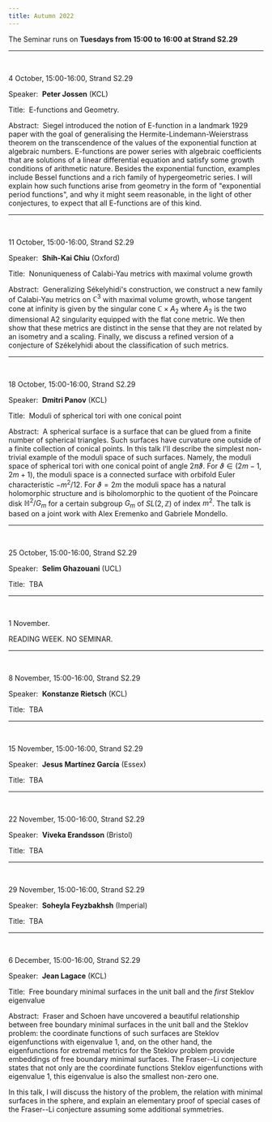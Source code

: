 ```yaml
---
title: Autumn 2022
---
```



The Seminar runs on **Tuesdays from 15:00 to 16:00 at Strand S2.29**



----------------------------------------------------------------
<br />

4 October, 15:00-16:00, Strand S2.29

Speaker:&nbsp; **Peter Jossen** (KCL)

Title:&nbsp; E-functions and Geometry.

Abstract:&nbsp; Siegel introduced the notion of E-function in a landmark 1929 paper with the goal of generalising the Hermite-Lindemann-Weierstrass theorem on the transcendence of the values of the exponential function at algebraic numbers. E-functions are power series with algebraic coefficients that are solutions of a linear differential equation and satisfy some growth conditions of arithmetic nature. Besides the exponential function, examples include Bessel functions and a rich family of hypergeometric series. I will explain how such functions arise from geometry in the form of "exponential period functions", and why it might seem reasonable, in the light of other conjectures, to expect that all E-functions are of this kind.

---------------------------------------------------------
<br />

11 October, 15:00-16:00, Strand S2.29

Speaker:&nbsp; **Shih-Kai Chiu** (Oxford)

Title:&nbsp; Nonuniqueness of Calabi-Yau metrics with maximal volume growth

Abstract:&nbsp; Generalizing Sékelyhidi's construction, we construct a new family of Calabi-Yau metrics on $\mathbb{C}^3$ with maximal volume growth, whose tangent cone at infinity is given by the singular cone $\mathbb{C} \times A_2$ where $A_2$ is the two dimensional A2 singularity equipped with the flat cone metric. We then show that these metrics are distinct in the sense that they are not related by an isometry and a scaling. Finally, we discuss a refined version of a conjecture of Székelyhidi about the classification of such metrics.

-----------------------------------------------------------
<br />

18 October, 15:00-16:00, Strand S2.29

Speaker:&nbsp; **Dmitri Panov** (KCL)

Title:&nbsp; Moduli of spherical tori with one conical point

Abstract:&nbsp; A spherical surface is a surface that can be glued from a finite number of spherical triangles. Such surfaces have curvature one outside of a finite collection of conical points. In this talk I'll describe the simplest non-trivial example of the moduli space of such surfaces. Namely, the moduli space of spherical tori with one conical point of angle $2\pi\vartheta$. For $\vartheta \in (2m-1, 2m+1)$, the moduli space is a connected surface with orbifold Euler characteristic $-m^2/12$. For $\vartheta = 2m$ the moduli space has a natural holomorphic structure and is biholomorphic to the quotient of the Poincare disk
$\mathbb{H}^2/G_m$  for a certain subgroup $G_m$ of $SL(2,\mathbb{Z})$ of index $m^2$.
The talk is based on a joint work with Alex Eremenko and Gabriele Mondello.

-----------------------------------------------------------
<br />

25 October, 15:00-16:00, Strand S2.29

Speaker:&nbsp; **Selim Ghazouani** (UCL)

Title:&nbsp; TBA

-----------------------------------------------------------
<br />

1 November.

READING WEEK. NO SEMINAR.

-----------------------------------------------------------
<br />

8 November, 15:00-16:00, Strand S2.29

Speaker:&nbsp; **Konstanze Rietsch** (KCL)

Title:&nbsp; TBA  

-----------------------------------------------------------
<br />

15 November, 15:00-16:00, Strand S2.29

Speaker:&nbsp; **Jesus Martínez García** (Essex)

Title:&nbsp; TBA


-----------------------------------------------------------
<br />

22 November, 15:00-16:00, Strand S2.29

Speaker:&nbsp; **Viveka Erandsson** (Bristol)

Title:&nbsp; TBA

-----------------------------------------------------------
<br />

29 November, 15:00-16:00, Strand S2.29

Speaker:&nbsp; **Soheyla Feyzbakhsh** (Imperial)

Title:&nbsp; TBA

-----------------------------------------------------------
<br />

6 December, 15:00-16:00, Strand S2.29

Speaker:&nbsp; **Jean Lagace** (KCL)

Title:&nbsp; Free boundary minimal surfaces in the unit ball and the *first* Steklov eigenvalue

Abstract:&nbsp; Fraser and Schoen have uncovered a beautiful relationship between free boundary minimal surfaces in the unit ball and the Steklov problem: the coordinate functions of such surfaces are Steklov eigenfunctions with eigenvalue 1, and, on the other hand, the eigenfunctions for extremal metrics for the Steklov problem provide embeddings of free boundary minimal surfaces. The Fraser--Li conjecture states that not only are the coordinate functions Steklov eigenfunctions with eigenvalue 1, this eigenvalue is also the smallest non-zero one.

In this talk, I will discuss the history of the problem, the relation with minimal surfaces in the sphere, and explain an elementary proof of special cases of the Fraser--Li conjecture assuming some additional symmetries.
